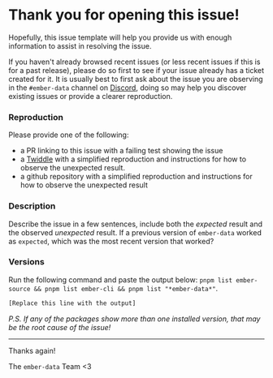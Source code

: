 # Thank you for opening this issue!

Hopefully, this issue template will help you provide us with enough information to assist in resolving the issue.

If you haven't already browsed recent issues (or less recent issues if this is for a past release), please do
so first to see if your issue already has a ticket created for it. It is usually best to first ask about the
issue you are observing in the `#ember-data` channel on [Discord](https://discord.gg/zT3asNS), doing so may
help you discover existing issues or provide a clearer reproduction.

### Reproduction

Please provide one of the following:

- a PR linking to this issue with a failing test showing the issue
- a [Twiddle](https://ember-twiddle.com/) with a simplified reproduction and instructions for how to
  observe the unexpected result.
- a github repository with a simplified reproduction and instructions for how to observe the unexpected result

### Description

Describe the issue in a few sentences, include both the _expected_ result and the observed _unexpected_ result.
If a previous version of `ember-data` worked as `expected`, which was the most recent version that worked?

### Versions

Run the following command and paste the output below: `pnpm list ember-source && pnpm list ember-cli && pnpm list "*ember-data*"`.

```sh
[Replace this line with the output]
```

_P.S. If any of the packages show more than one installed version, that may be the root cause of the issue!_

---

Thanks again!

The `ember-data` Team <3
